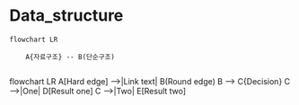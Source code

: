 # Data_structure


```mermaid
flowchart LR
    
    A{자료구조} -- B(단순구조) 
   
```

flowchart LR
    A[Hard edge] -->|Link text| B(Round edge)
    B --> C{Decision}
    C -->|One| D[Result one]
    C -->|Two| E[Result two]
